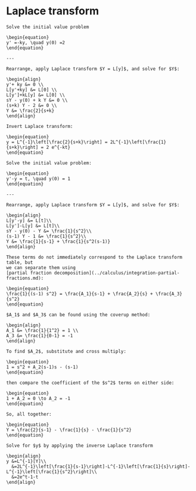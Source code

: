 # Laplace transform

<!-- The Laplace transform is used in signals/controls.
It is also a way to solve **differential** equations using **algebra**. 
hgghghjjhhjhjhjhjhjhjhjhj
It is defined as: 

$$ \begin{equation}
F(s) = L[f(t)] = \int_0^\infty e^-st \f(t)
\end{equation}
$$ -->

<!-- 
The inverse Laplace transform of **F(s)** is **f(t)**!

Many Laplace transforms are already known, but can be computed using integration by parts.

````{example}

\begin{equation}
\f(t) = t \to L[f] = \int_0^\infty \e^-st \f(t) = -\frac{te^-st}{s}| _{0}{\infty} - \int_0^\infty \frac{e^-st}{s} \dt \\
\u = t   dv = e^-st\dt\\
\du = dt v = \fract{-1}{s} \e^-st\\  
            
\fract{-e^-st}{s^2}| _{0}^{\infty} = [\0 - (\frac{-1}{s^2})dt]\\ 
= \frac{1}{s^2}
\end{equation}

\begin{equation}
\f(t) = y'(t) \to L[y'] = \int_0^\infty \e^-st \y' \left\(t) 
\= -\frac{te^-st}{s}| _{0}{\infty} - \int_0^\infty \ y \(\frac{e^-st}{s})dt \
\u = e^-st  dv = y' dt \                      
\ du = -se^-st   v = y \                       
= [ 0 - y ( 0 )] + s \int_0^\infty \e^-st y \dt\
= s L [ f ] - y( 0 )
= s Y( s ) - y( 0 )
\end{equation}

''''
Reminder from integration by parts

\begin{equation}
\F( s ) = L [ f( t )] = \int_0^\infty \e^-st \f( t ) dt\
\end{equation}

:::{table} Laplace Transforms
| **Function**                | **Laplace Transform**                 |
|-----------------------------|---------------------------------------|
| \( f(t) = 1 \)              | \( F(s) = \frac{1}{s} \)              |
| \( f(t) = t \)              | \( F(s) = \frac{1}{s^2} \)           |
| \( f(t) = e^{at} \)         | \( F(s) = \frac{1}{s - a} \)         |
| \( f(t) = \sin(at) \)       | \( F(s) = \frac{a}{s^2 + a^2} \)     |
| \( f(t) = \cos(at) \)       | \( F(s) = \frac{s}{s^2 + a^2} \)     |
| \( f(t) = t^n \)            | \( F(s) = \frac{n!}{s^{n+1}} \)      |
| \( f(t) = e^{at} \sin(bt) \) | \( F(s) = \frac{b}{(s - a)^2 + b^2} \) |
| \( f(t) = e^{at} \cos(bt) \) | \( F(s) = \frac{s - a}{(s - a)^2 + b^2} \) 

:::

The Laplace transform is a linear operator, so

\begin{equation}
\L = [kf] = kL[f] = kf\\
\L = [f + g] = L[f] + L[g] = F + G
\end{equation}

***

## 2. Solving first-order ODEs

The nonhomogeneous, first-order ODE with constant coefficients is nice to solve with Laplace transoforms

\begin{equation}
\y' + by = r(t)\\
\end{equation} 

y' and b must be constant coefficients
r(t) must be nonhomogeneous (if r \ne 0)

Apply Laplace transform to both sides of the equation

\begin{align}
\L[y' + by] = L[r(t)]
\L[y'] + bL[y] = L[r(t)]\\
\sY(s) - y(0) + bY(s)= R(s)\\
\(s + b)Y(s) = y(o) + R(s)\\
\y(s) = \frac{y(o) + R(s)}{s+b}\\
\end{align}

If we can invert y(t) = L^-1 [y(s)] usijng tables, we have a solution!
lll -->

```{example} Laplace transform
Solve the initial value problem

\begin{equation}
y' =-ky, \quad y(0) =2
\end{equation}

---

Rearrange, apply Laplace transform $Y = L[y]$, and solve for $Y$:

\begin{align}
y'+ ky &= 0 \\
L[y'+ky] &= L[0] \\
L[y']+kL[y] &= L[0] \\
sY - y(0) + k Y &= 0 \\
(s+k) Y - 2 &= 0 \\
Y &= \frac{2}{s+k}
\end{align}

Invert Laplace transform:

\begin{equation}
y = L^{-1}\left[\frac{2}{s+k}\right] = 2L^{-1}\left[\frac{1}{s+k}\right] = 2 e^{-kt}
\end{equation}
```

```{example} Laplace transform with partial fractions
Solve the initial value problem:

\begin{equation}
y'-y = t, \quad y(0) = 1
\end{equation}

---

Rearrange, apply Laplace transform $Y = L[y]$, and solve for $Y$:

\begin{align}
L[y'-y] &= L[t]\\
L[y']-L[y] &= L[t]\\
sY - y(0) - Y &= \frac{1}{s^2}\\
(s-1) Y - 1 &= \frac{1}{s^2}\\
Y &= \frac{1}{s-1} + \frac{1}{s^2(s-1)}
\end{align}

These terms do not immediately correspond to the Laplace transform table, but
we can separate them using
[partial fraction decomposition](../calculus/integration-partial-fractions.md):

\begin{equation}
\frac{1}{(s-1) s^2} = \frac{A_1}{s-1} + \frac{A_2}{s} + \frac{A_3}{s^2}
\end{equation}

$A_1$ and $A_3$ can be found using the coverup method:

\begin{align}
A_1 &= \frac{1}{1^2} = 1 \\
A_3 &= \frac{1}{0-1} = -1
\end{align}

To find $A_2$, substitute and cross multiply:

\begin{equation}
1 = s^2 + A_2(s-1)s - (s-1)
\end{equation}

then compare the coefficient of the $s^2$ terms on either side:

\begin{equation}
1 + A_2 = 0 \to A_2 = -1
\end{equation}

So, all together:

\begin{equation}
Y = \frac{2}{s-1} - \frac{1}{s} - \frac{1}{s^2}
\end{equation}

Solve for $y$ by applying the inverse Laplace transform

\begin{align}
y &=L^{-1}[Y]\\
  &=2L^{-1}\left[\frac{1}{s-1}\right]-L^{-1}\left[\frac{1}{s}\right]-L^{-1}\left[\frac{1}{s^2}\right]\\
  &=2e^t-1-t
\end{align}
```
